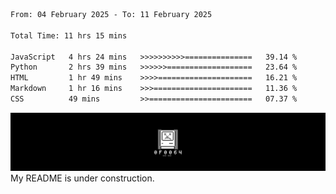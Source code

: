 <!--START_SECTION:waka-->

```txt
From: 04 February 2025 - To: 11 February 2025

Total Time: 11 hrs 15 mins

JavaScript   4 hrs 24 mins   >>>>>>>>>>===============   39.14 %
Python       2 hrs 39 mins   >>>>>>===================   23.64 %
HTML         1 hr 49 mins    >>>>=====================   16.21 %
Markdown     1 hr 16 mins    >>>======================   11.36 %
CSS          49 mins         >>=======================   07.37 %
```

<!--END_SECTION:waka-->

<img src="https://raw.githubusercontent.com/n3xta/image-hosting/main/img/202411032331174.png"/>
My README is under construction. 
